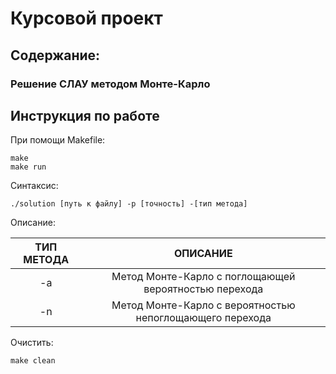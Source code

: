 # Курсовой проект

## Содержание:

### Решение СЛАУ методом Монте-Карло


## Инструкция по работе

При помощи Makefile:

```
make
make run
```

Синтаксис:

```
./solution [путь к файлу] -p [точность] -[тип метода]     
```

Описание:

| ТИП МЕТОДА |                          ОПИСАНИЕ                      |
|:-----------:|:------------------------------------------------------------:|
|     -a      |   Метод Монте-Карло с поглощающей вероятностью перехода   |
|     -n      | Метод Монте-Карло с вероятностью непоглощающего перехода |

Очистить:

```
make clean
```
